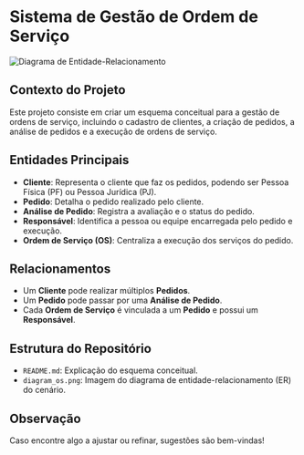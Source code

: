 # Sistema de Gestão de Ordem de Serviço

![Diagrama de Entidade-Relacionamento](diagram.png)

## Contexto do Projeto
Este projeto consiste em criar um esquema conceitual para a gestão de ordens de serviço, incluindo o cadastro de clientes, a criação de pedidos, a análise de pedidos e a execução de ordens de serviço.

## Entidades Principais
- **Cliente**: Representa o cliente que faz os pedidos, podendo ser Pessoa Física (PF) ou Pessoa Jurídica (PJ).
- **Pedido**: Detalha o pedido realizado pelo cliente.
- **Análise de Pedido**: Registra a avaliação e o status do pedido.
- **Responsável**: Identifica a pessoa ou equipe encarregada pelo pedido e execução.
- **Ordem de Serviço (OS)**: Centraliza a execução dos serviços do pedido.

## Relacionamentos
- Um **Cliente** pode realizar múltiplos **Pedidos**.
- Um **Pedido** pode passar por uma **Análise de Pedido**.
- Cada **Ordem de Serviço** é vinculada a um **Pedido** e possui um **Responsável**.

## Estrutura do Repositório
- `README.md`: Explicação do esquema conceitual.
- `diagram_os.png`: Imagem do diagrama de entidade-relacionamento (ER) do cenário.

## Observação
Caso encontre algo a ajustar ou refinar, sugestões são bem-vindas!
